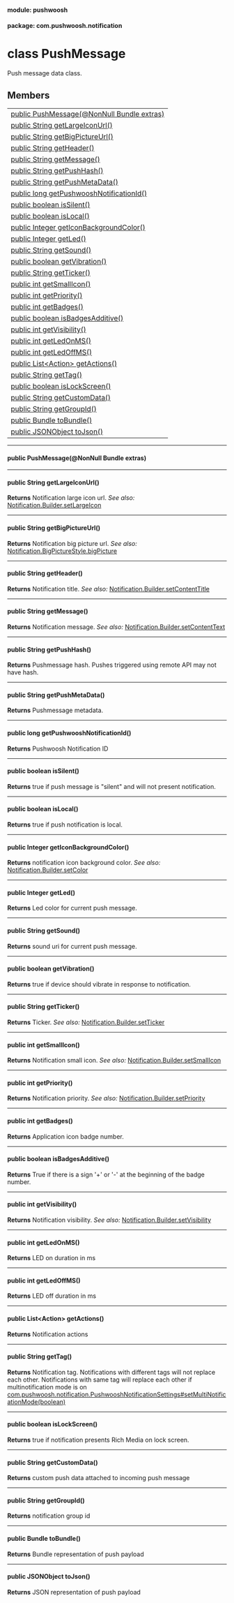 
#### module: pushwoosh  

#### package: com.pushwoosh.notification  

# <a name="heading"></a>class PushMessage  
Push message data class. 
## Members  

<table>
	<tr>
		<td><a href="#1a89e2a91baf70d8d77289d3087b67ae63">public  PushMessage(@NonNull Bundle extras)</a></td>
	</tr>
	<tr>
		<td><a href="#1a2692abead156cad99e72925aeeff94cd">public String getLargeIconUrl()</a></td>
	</tr>
	<tr>
		<td><a href="#1a4f96b2805f0c6b8f1bd24cd380d8b650">public String getBigPictureUrl()</a></td>
	</tr>
	<tr>
		<td><a href="#1a6840c1f1282b7d714dbc85fd34f325aa">public String getHeader()</a></td>
	</tr>
	<tr>
		<td><a href="#1ae36476eefb9b67df72babc730c020578">public String getMessage()</a></td>
	</tr>
	<tr>
		<td><a href="#1a15733fd7534f81194e5fb19ab1af28bf">public String getPushHash()</a></td>
	</tr>
	<tr>
		<td><a href="#1a6620bee567039ef83355cf9193aef4e0">public String getPushMetaData()</a></td>
	</tr>
	<tr>
		<td><a href="#1ab1092848689a9735eb8920110c8a8c47">public long getPushwooshNotificationId()</a></td>
	</tr>
	<tr>
		<td><a href="#1a3021a5693dea68f6260048c154d212bc">public boolean isSilent()</a></td>
	</tr>
	<tr>
		<td><a href="#1a1367c5dc973fe988fa3610929a5387ef">public boolean isLocal()</a></td>
	</tr>
	<tr>
		<td><a href="#1a68e55d9159f161efd1e8b4e5853eef34">public Integer getIconBackgroundColor()</a></td>
	</tr>
	<tr>
		<td><a href="#1a78279065e6719908fe68f322dad38d24">public Integer getLed()</a></td>
	</tr>
	<tr>
		<td><a href="#1a0a0475a9f77d145c659810132fc1d0b9">public String getSound()</a></td>
	</tr>
	<tr>
		<td><a href="#1a1ce51d171c4aa13366fa2842453726d9">public boolean getVibration()</a></td>
	</tr>
	<tr>
		<td><a href="#1aeebd3cc8f8bdcbb5aa6b87925f4f5dc5">public String getTicker()</a></td>
	</tr>
	<tr>
		<td><a href="#1a92859a33807b64cb890458d8684ef455">public int getSmallIcon()</a></td>
	</tr>
	<tr>
		<td><a href="#1a156900aad01f2b8bf1144cd79c2ecaa4">public int getPriority()</a></td>
	</tr>
	<tr>
		<td><a href="#1ad1319721cc6d8899850b9188d39f3174">public int getBadges()</a></td>
	</tr>
	<tr>
		<td><a href="#1aa844f51d6752bbd6be58122c53c912ac">public boolean isBadgesAdditive()</a></td>
	</tr>
	<tr>
		<td><a href="#1a8d484dff7cc08f41cb694d9d65ff910c">public int getVisibility()</a></td>
	</tr>
	<tr>
		<td><a href="#1a3e1fdaa96ec446a62f8529a65cbee67a">public int getLedOnMS()</a></td>
	</tr>
	<tr>
		<td><a href="#1a15f60a5461ad235352233882c31b9f64">public int getLedOffMS()</a></td>
	</tr>
	<tr>
		<td><a href="#1a1680596d3bf8f915749870d1a67366e0">public List&lt;Action&gt; getActions()</a></td>
	</tr>
	<tr>
		<td><a href="#1a5c604d271c3dfee3f976b010b7c95654">public String getTag()</a></td>
	</tr>
	<tr>
		<td><a href="#1a8da1964ed9b18bbc99b7c81ac4f26450">public boolean isLockScreen()</a></td>
	</tr>
	<tr>
		<td><a href="#1a7bdfd7ec12174071956a35e0f8b3a3b8">public String getCustomData()</a></td>
	</tr>
	<tr>
		<td><a href="#1a8e77aca1068d0c6ac62b9c0c51710f0c">public String getGroupId()</a></td>
	</tr>
	<tr>
		<td><a href="#1acf6890db68d99c8251c169ab90c86a53">public Bundle toBundle()</a></td>
	</tr>
	<tr>
		<td><a href="#1a6d692864571ea73719d610499fb7ee4c">public JSONObject toJson()</a></td>
	</tr>
</table>


----------  
  

#### <a name="1a89e2a91baf70d8d77289d3087b67ae63"></a>public  PushMessage(@NonNull Bundle extras)  


----------  
  

#### <a name="1a2692abead156cad99e72925aeeff94cd"></a>public String getLargeIconUrl()  
<strong>Returns</strong> Notification large icon url. <em>See also:</em> <a href="https://developer.android.com/reference/android/app/Notification.Builder.html#setLargeIcon(android.graphics.Bitmap)">Notification.Builder.setLargeIcon</a>

----------  
  

#### <a name="1a4f96b2805f0c6b8f1bd24cd380d8b650"></a>public String getBigPictureUrl()  
<strong>Returns</strong> Notification big picture url. <em>See also:</em> <a href="https://developer.android.com/reference/android/app/Notification.BigPictureStyle.html#bigPicture(android.graphics.Bitmap)">Notification.BigPictureStyle.bigPicture</a>

----------  
  

#### <a name="1a6840c1f1282b7d714dbc85fd34f325aa"></a>public String getHeader()  
<strong>Returns</strong> Notification title. <em>See also:</em> <a href="https://developer.android.com/reference/android/app/Notification.Builder.html#setContentTitle(java.lang.CharSequence)">Notification.Builder.setContentTitle</a>

----------  
  

#### <a name="1ae36476eefb9b67df72babc730c020578"></a>public String getMessage()  
<strong>Returns</strong> Notification message. <em>See also:</em> <a href="https://developer.android.com/reference/android/app/Notification.Builder.html#setContentText(java.lang.CharSequence)">Notification.Builder.setContentText</a>

----------  
  

#### <a name="1a15733fd7534f81194e5fb19ab1af28bf"></a>public String getPushHash()  
<strong>Returns</strong> Pushmessage hash. Pushes triggered using remote API may not have hash. 

----------  
  

#### <a name="1a6620bee567039ef83355cf9193aef4e0"></a>public String getPushMetaData()  
<strong>Returns</strong> Pushmessage metadata. 

----------  
  

#### <a name="1ab1092848689a9735eb8920110c8a8c47"></a>public long getPushwooshNotificationId()  
<strong>Returns</strong> Pushwoosh Notification ID 

----------  
  

#### <a name="1a3021a5693dea68f6260048c154d212bc"></a>public boolean isSilent()  
<strong>Returns</strong> true if push message is "silent" and will not present notification. 

----------  
  

#### <a name="1a1367c5dc973fe988fa3610929a5387ef"></a>public boolean isLocal()  
<strong>Returns</strong> true if push notification is local. 

----------  
  

#### <a name="1a68e55d9159f161efd1e8b4e5853eef34"></a>public Integer getIconBackgroundColor()  
<strong>Returns</strong> notification icon background color. <em>See also:</em> <a href="https://developer.android.com/reference/android/app/Notification.Builder.html#setColor(int)">Notification.Builder.setColor</a>

----------  
  

#### <a name="1a78279065e6719908fe68f322dad38d24"></a>public Integer getLed()  
<strong>Returns</strong> Led color for current push message. 

----------  
  

#### <a name="1a0a0475a9f77d145c659810132fc1d0b9"></a>public String getSound()  
<strong>Returns</strong> sound uri for current push message. 

----------  
  

#### <a name="1a1ce51d171c4aa13366fa2842453726d9"></a>public boolean getVibration()  
<strong>Returns</strong> true if device should vibrate in response to notification. 

----------  
  

#### <a name="1aeebd3cc8f8bdcbb5aa6b87925f4f5dc5"></a>public String getTicker()  
<strong>Returns</strong> Ticker. <em>See also:</em> <a href="https://developer.android.com/reference/android/app/Notification.Builder.html#setTicker(java.lang.CharSequence)">Notification.Builder.setTicker</a>

----------  
  

#### <a name="1a92859a33807b64cb890458d8684ef455"></a>public int getSmallIcon()  
<strong>Returns</strong> Notification small icon. <em>See also:</em> <a href="https://developer.android.com/reference/android/app/Notification.Builder.html#setSmallIcon(int)">Notification.Builder.setSmallIcon</a>

----------  
  

#### <a name="1a156900aad01f2b8bf1144cd79c2ecaa4"></a>public int getPriority()  
<strong>Returns</strong> Notification priority. <em>See also:</em> <a href="https://developer.android.com/reference/android/app/Notification.Builder.html#setPriority(int)">Notification.Builder.setPriority</a>

----------  
  

#### <a name="1ad1319721cc6d8899850b9188d39f3174"></a>public int getBadges()  
<strong>Returns</strong> Application icon badge number. 

----------  
  

#### <a name="1aa844f51d6752bbd6be58122c53c912ac"></a>public boolean isBadgesAdditive()  
<strong>Returns</strong> True if there is a sign '+' or '-' at the beginning of the badge number. 

----------  
  

#### <a name="1a8d484dff7cc08f41cb694d9d65ff910c"></a>public int getVisibility()  
<strong>Returns</strong> Notification visibility. <em>See also:</em> <a href="https://developer.android.com/reference/android/app/Notification.Builder.html#setVisibility(int)">Notification.Builder.setVisibility</a>

----------  
  

#### <a name="1a3e1fdaa96ec446a62f8529a65cbee67a"></a>public int getLedOnMS()  
<strong>Returns</strong> LED on duration in ms 

----------  
  

#### <a name="1a15f60a5461ad235352233882c31b9f64"></a>public int getLedOffMS()  
<strong>Returns</strong> LED off duration in ms 

----------  
  

#### <a name="1a1680596d3bf8f915749870d1a67366e0"></a>public List&lt;Action&gt; getActions()  
<strong>Returns</strong> Notification actions 

----------  
  

#### <a name="1a5c604d271c3dfee3f976b010b7c95654"></a>public String getTag()  
<strong>Returns</strong> Notification tag. Notifications with different tags will not replace each other. Notifications with same tag will replace each other if multinotification mode is on <a href="PushwooshNotificationSettings.md#1a77a3f66d5cd709ed0e2e57449d09acdb">com.pushwoosh.notification.PushwooshNotificationSettings#setMultiNotificationMode(boolean)</a>

----------  
  

#### <a name="1a8da1964ed9b18bbc99b7c81ac4f26450"></a>public boolean isLockScreen()  
<strong>Returns</strong> true if notification presents Rich Media on lock screen. 

----------  
  

#### <a name="1a7bdfd7ec12174071956a35e0f8b3a3b8"></a>public String getCustomData()  
<strong>Returns</strong> custom push data attached to incoming push message 

----------  
  

#### <a name="1a8e77aca1068d0c6ac62b9c0c51710f0c"></a>public String getGroupId()  
<strong>Returns</strong> notification group id 

----------  
  

#### <a name="1acf6890db68d99c8251c169ab90c86a53"></a>public Bundle toBundle()  
<strong>Returns</strong> Bundle representation of push payload 

----------  
  

#### <a name="1a6d692864571ea73719d610499fb7ee4c"></a>public JSONObject toJson()  
<strong>Returns</strong> JSON representation of push payload 